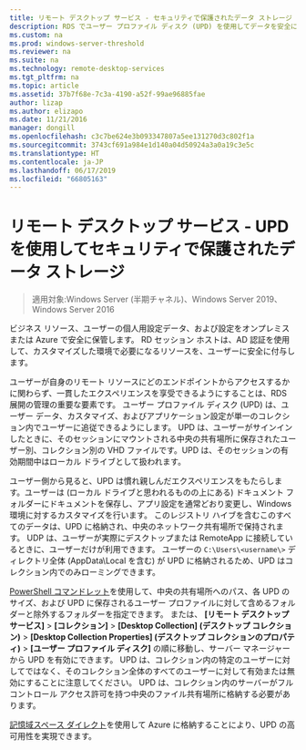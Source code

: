 ```yaml
---
title: リモート デスクトップ サービス - セキュリティで保護されたデータ ストレージ
description: RDS でユーザー プロファイル ディスク (UPD) を使用してデータを安全に格納するための計画情報。
ms.custom: na
ms.prod: windows-server-threshold
ms.reviewer: na
ms.suite: na
ms.technology: remote-desktop-services
ms.tgt_pltfrm: na
ms.topic: article
ms.assetid: 37b7f68e-7c3a-4190-a52f-99ae96885fae
author: lizap
ms.author: elizapo
ms.date: 11/21/2016
manager: dongill
ms.openlocfilehash: c3c7be624e3b093347807a5ee131270d3c802f1a
ms.sourcegitcommit: 3743cf691a984e1d140a04d50924a3a0a19c3e5c
ms.translationtype: HT
ms.contentlocale: ja-JP
ms.lasthandoff: 06/17/2019
ms.locfileid: "66805163"
---
```

# <a name="remote-desktop-services---secure-data-storage-with-upds"></a>リモート デスクトップ サービス - UPD を使用してセキュリティで保護されたデータ ストレージ

>適用対象:Windows Server (半期チャネル)、Windows Server 2019、Windows Server 2016

ビジネス リソース、ユーザーの個人用設定データ、および設定をオンプレミスまたは Azure で安全に保管します。 RD セッション ホストは、AD 認証を使用して、カスタマイズした環境で必要になるリソースを、ユーザーに安全に付与します。 

ユーザーが自身のリモート リソースにどのエンドポイントからアクセスするかに関わらず、一貫したエクスペリエンスを享受できるようにすることは、RDS 展開の管理の重要な要素です。 ユーザー プロファイル ディスク (UPD) は、ユーザー データ、カスタマイズ、およびアプリケーション設定が単一のコレクション内でユーザーに追従できるようにします。 UPD は、ユーザーがサインインしたときに、そのセッションにマウントされる中央の共有場所に保存されたユーザー別、コレクション別の VHD ファイルです。UPD は、そのセッションの有効期間中はローカル ドライブとして扱われます。 

ユーザー側から見ると、UPD は慣れ親しんだエクスペリエンスをもたらします。ユーザーは (ローカル ドライブと思われるものの上にある) ドキュメント フォルダーにドキュメントを保存し、アプリ設定を通常どおり変更し、Windows 環境に対するカスタマイズを行います。 このレジストリ ハイブを含むこのすべてのデータは、UPD に格納され、中央のネットワーク共有場所で保持されます。 UDP は、ユーザーが実際にデスクトップまたは RemoteApp に接続しているときに、ユーザーだけが利用できます。 ユーザーの `C:\Users\<username\>` ディレクトリ全体 (AppData\Local を含む) が UPD に格納されるため、UPD はコレクション内でのみローミングできます。

[PowerShell コマンドレット](https://technet.microsoft.com/library/jj215443.aspx)を使用して、中央の共有場所へのパス、各 UPD のサイズ、および UPD に保存されるユーザー プロファイルに対して含めるフォルダーと除外するフォルダーを指定できます。 または、 **[リモート デスクトップ サービス]**  >  **[コレクション]**  >  **[Desktop Collection] (デスクトップ コレクション)**  >  **[Desktop Collection Properties] (デスクトップ コレクションのプロパティ)**  >  **[ユーザー プロファイル ディスク]** の順に移動し、サーバー マネージャーから UPD を有効にできます。 UPD は、コレクション内の特定のユーザーに対してではなく、そのコレクション全体のすべてのユーザーに対して有効または無効にすることに注意してください。 UPD は、コレクション内のサーバーがフル コントロール アクセス許可を持つ中央のファイル共有場所に格納する必要があります。 

[記憶域スペース ダイレクト](rds-storage-spaces-direct-deployment.md)を使用して Azure に格納することにより、UPD の高可用性を実現できます。 